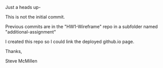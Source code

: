 Just a heads up-

This is not the initial commit.

Previous commits are in the "HW1-Wireframe" repo in a subfolder named "additional-assignment"

I created this repo so I could link the deployed github.io page.

Thanks,

Steve McMillen
